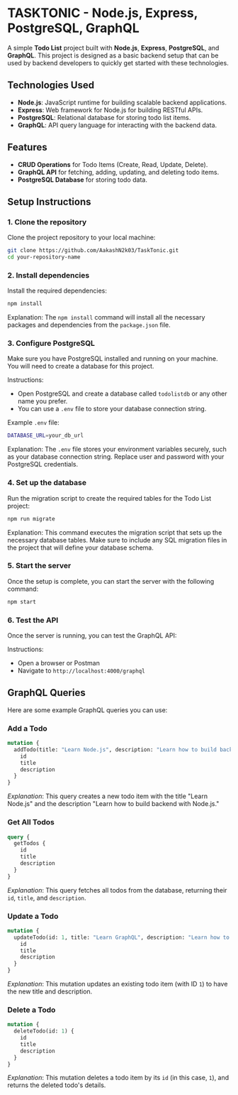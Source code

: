 # TASKTONIC - Node.js, Express, PostgreSQL, GraphQL

A simple **Todo List** project built with **Node.js**, **Express**, **PostgreSQL**, and **GraphQL**. This project is designed as a basic backend setup that can be used by backend developers to quickly get started with these technologies.

## Technologies Used

- **Node.js**: JavaScript runtime for building scalable backend applications.
- **Express**: Web framework for Node.js for building RESTful APIs.
- **PostgreSQL**: Relational database for storing todo list items.
- **GraphQL**: API query language for interacting with the backend data.

## Features

- **CRUD Operations** for Todo Items (Create, Read, Update, Delete).
- **GraphQL API** for fetching, adding, updating, and deleting todo items.
- **PostgreSQL Database** for storing todo data.

## Setup Instructions

### 1. Clone the repository

Clone the project repository to your local machine:

```bash
git clone https://github.com/AakashN2k03/TaskTonic.git
cd your-repository-name
```

### 2. Install dependencies

Install the required dependencies:

```bash
npm install
```

Explanation: The `npm install` command will install all the necessary packages and dependencies from the `package.json` file.

### 3. Configure PostgreSQL

Make sure you have PostgreSQL installed and running on your machine. You will need to create a database for this project.

Instructions:
- Open PostgreSQL and create a database called `todolistdb` or any other name you prefer.
- You can use a `.env` file to store your database connection string.

Example `.env` file:

```bash
DATABASE_URL=your_db_url
```

Explanation: The `.env` file stores your environment variables securely, such as your database connection string. Replace user and password with your PostgreSQL credentials.

### 4. Set up the database

Run the migration script to create the required tables for the Todo List project:

```bash
npm run migrate
```

Explanation: This command executes the migration script that sets up the necessary database tables. Make sure to include any SQL migration files in the project that will define your database schema.

### 5. Start the server

Once the setup is complete, you can start the server with the following command:

```bash
npm start
```

### 6. Test the API

Once the server is running, you can test the GraphQL API:

Instructions:
- Open a browser or Postman
- Navigate to `http://localhost:4000/graphql`

## GraphQL Queries

Here are some example GraphQL queries you can use:

### Add a Todo

```graphql
mutation { 
  addTodo(title: "Learn Node.js", description: "Learn how to build backend with Node.js") { 
    id 
    title 
    description 
  } 
}
```

*Explanation*: This query creates a new todo item with the title "Learn Node.js" and the description "Learn how to build backend with Node.js."

### Get All Todos

```graphql
query { 
  getTodos { 
    id 
    title 
    description 
  } 
}
```

*Explanation*: This query fetches all todos from the database, returning their `id`, `title`, and `description`.

### Update a Todo

```graphql
mutation { 
  updateTodo(id: 1, title: "Learn GraphQL", description: "Learn how to use GraphQL") { 
    id 
    title 
    description 
  } 
}
```

*Explanation*: This mutation updates an existing todo item (with ID `1`) to have the new title and description.

### Delete a Todo

```graphql
mutation { 
  deleteTodo(id: 1) { 
    id 
    title 
    description 
  } 
}
```

*Explanation*: This mutation deletes a todo item by its `id` (in this case, `1`), and returns the deleted todo's details.

